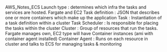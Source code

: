 AWS_Notes_ECS
Launch type : determines which infra the tasks and services are hosted. Fargate and EC2
Task definition : JSON that describes one or more containers which make up the application
Task : Instantiation of a task definition within a cluster
Task Scheduler : Is responsible for placing the tasks within the cluster
Cluster : Group of resources that run the tasks. Fargate manages own, EC2 type will have Container instances (ami with container agent installed)
Container Agent : Runs on each resource in cluster and talks to ECS for managing tasks & monitoring
